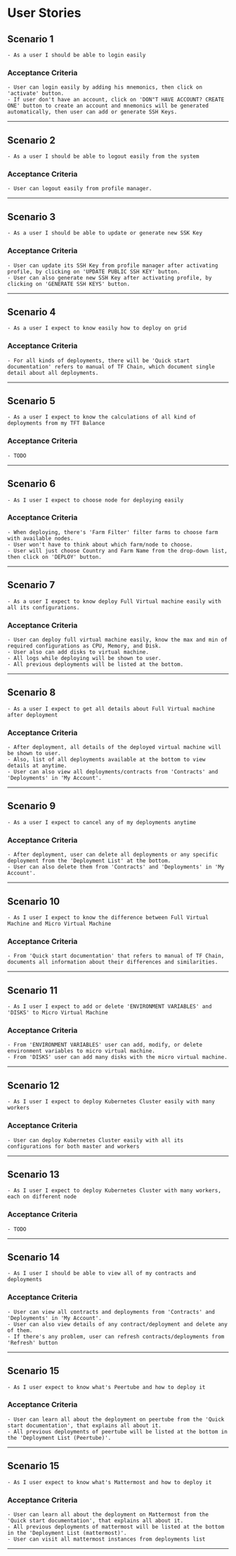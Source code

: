 # **User Stories**

## Scenario 1

    - As a user I should be able to login easily

### Acceptance Criteria

    - User can login easily by adding his mnemonics, then click on 'activate' button. 
    - If user don't have an account, click on 'DON"T HAVE ACCOUNT? CREATE ONE' button to create an account and mnemonics will be generated automatically, then user can add or generate SSH Keys.
---
## Scenario 2

    - As a user I should be able to logout easily from the system

### Acceptance Criteria

    - User can logout easily from profile manager. 
---
## Scenario 3

    - As a user I should be able to update or generate new SSK Key

### Acceptance Criteria

    - User can update its SSH Key from profile manager after activating profile, by clicking on 'UPDATE PUBLIC SSH KEY' button.
    - User can also generate new SSH Key after activating profile, by clicking on 'GENERATE SSH KEYS' button.
---
## Scenario 4

    - As a user I expect to know easily how to deploy on grid

### Acceptance Criteria

    - For all kinds of deployments, there will be 'Quick start documentation' refers to manual of TF Chain, which document single detail about all deployments.
---
## Scenario 5

    - As a user I expect to know the calculations of all kind of deployments from my TFT Balance

### Acceptance Criteria
    - TODO
---
## Scenario 6

    - As I user I expect to choose node for deploying easily

### Acceptance Criteria

    - When deploying, there's 'Farm Filter' filter farms to choose farm with available nodes.
    - User won't have to think about which farm/node to choose. 
    - User will just choose Country and Farm Name from the drop-down list, then click on 'DEPLOY' button.
---
## Scenario 7

    - As a user I expect to know deploy Full Virtual machine easily with all its configurations.

### Acceptance Criteria

    - User can deploy full virtual machine easily, know the max and min of required configurations as CPU, Memory, and Disk.
    - User also can add disks to virtual machine. 
    - All logs while deploying will be shown to user.
    - All previous deployments will be listed at the bottom. 

---
## Scenario 8

    - As a user I expect to get all details about Full Virtual machine after deployment

### Acceptance Criteria

    - After deployment, all details of the deployed virtual machine will be shown to user.
    - Also, list of all deployments available at the bottom to view details at anytime.
    - User can also view all deployments/contracts from 'Contracts' and 'Deployments' in 'My Account'.
---
## Scenario 9

    - As a user I expect to cancel any of my deployments anytime

### Acceptance Criteria

    - After deployment, user can delete all deployments or any specific deployment from the 'Deployment List' at the bottom.
    - User can also delete them from 'Contracts' and 'Deployments' in 'My Account'.
---
## Scenario 10

    - As I user I expect to know the difference between Full Virtual Machine and Micro Virtual Machine

### Acceptance Criteria

    - From 'Quick start documentation' that refers to manual of TF Chain, documents all information about their differences and similarities.
---
## Scenario 11

    - As I user I expect to add or delete 'ENVIRONMENT VARIABLES' and 'DISKS' to Micro Virtual Machine

### Acceptance Criteria

    - From 'ENVIRONMENT VARIABLES' user can add, modify, or delete environment variables to micro virtual machine.
    - From 'DISKS' user can add many disks with the micro virtual machine. 
---
## Scenario 12

    - As I user I expect to deploy Kubernetes Cluster easily with many workers 
### Acceptance Criteria

    - User can deploy Kubernetes Cluster easily with all its configurations for both master and workers 
---
## Scenario 13

    - As I user I expect to deploy Kubernetes Cluster with many workers, each on different node
### Acceptance Criteria

    - TODO
---
## Scenario 14

    - As I user I should be able to view all of my contracts and deployments
### Acceptance Criteria

    - User can view all contracts and deployments from 'Contracts' and 'Deployments' in 'My Account'.
    - User can also view details of any contract/deployment and delete any of them. 
    - If there's any problem, user can refresh contracts/deployments from 'Refresh' button 
---
## Scenario 15

    - As I user expect to know what's Peertube and how to deploy it
### Acceptance Criteria

    - User can learn all about the deployment on peertube from the 'Quick start documentation', that explains all about it.
    - All previous deployments of peertube will be listed at the bottom in the 'Deployment List (Peertube)'.  
---
## Scenario 15

    - As I user expect to know what's Mattermost and how to deploy it
### Acceptance Criteria

    - User can learn all about the deployment on Mattermost from the 'Quick start documentation', that explains all about it.
    - All previous deployments of mattermost will be listed at the bottom in the 'Deployment List (mattermost)'. 
    - User can visit all mattermost instances from deployments list 
---





